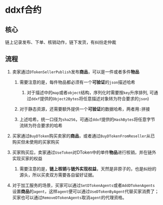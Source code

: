 # ddxf合约

## 核心

链上记录发布、下单、核销动作，链下发货，有纠纷走仲裁

## 流程

1. 卖家通过`DTokenSellerPublish`发布**商品**，可以是一件或者多件**物品**
    
    1. 需要注意的是，每件物品都必须有一个**可验证**的`json`描述哈希
        1. 对于描述中的`map`或者`object`结构，序列化时需要按`key`升序排列, 可通过`ddxf`提供的`Object2Bytes`将任意描述对象转为符合要求的`json`)

    2. 对于静态资源，还需要额外提供一个**可验证**的数据哈希，两者用`:`拼接

    3. 上述哈希，统一口径为`sha256`，可通过`ddxf`提供的`HashBytes`将任意字节流转为符合要求的哈希

2. 买家通过`BuyDToken`购买卖家的**商品**，或者通过`BuyDTokenFromReseller`从已购买但未使用的买家购买

3. 买家购买后，卖家通过`UseToken`对DToken中的单件**物品**进行核销，并在链外实现买家的权益
    1. 需要注意的是，**链上核销**与**链外实现权益**，天然是非原子的，也是纠纷的源头，所以买卖双方需要各自留好证据。

4. 对于加工服务的场景，买家可以通过`SetDTokenAgents`或者`AddDTokenAgents`设置**商品**的`agent`，这样`agent`便可以通过`UseDTokenByAgent`代替买家消费了；买家也可以通过`RemoveDTokenAgents`取消`agent`的代理资格。